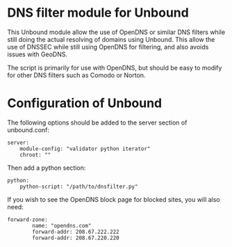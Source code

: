 # DNS filter module for Unbound
This Unbound module allow the use of OpenDNS or similar DNS filters while
still doing the actual resolving of domains using Unbound.
This allow the use of DNSSEC while still using OpenDNS for filtering,
and also avoids issues with GeoDNS.

The script is primarily for use with OpenDNS, but should be easy to modify
for other DNS filters such as Comodo or Norton.

# Configuration of Unbound
The following options should be added to the server section of unbound.conf:
```
server:
	module-config: "validator python iterator"
	chroot: ""
```

Then add a python section:
```
python:
	python-script: "/path/to/dnsfilter.py"
```

If you wish to see the OpenDNS block page for blocked sites, you will also need:
```
forward-zone:
        name: "opendns.com"
        forward-addr: 208.67.222.222
        forward-addr: 208.67.220.220
```